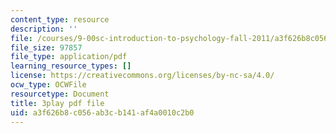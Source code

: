 ```yaml
---
content_type: resource
description: ''
file: /courses/9-00sc-introduction-to-psychology-fall-2011/a3f626b8c056ab3cb141af4a0010c2b0_vf1U3Nt3HQk.pdf
file_size: 97857
file_type: application/pdf
learning_resource_types: []
license: https://creativecommons.org/licenses/by-nc-sa/4.0/
ocw_type: OCWFile
resourcetype: Document
title: 3play pdf file
uid: a3f626b8-c056-ab3c-b141-af4a0010c2b0
---
```

